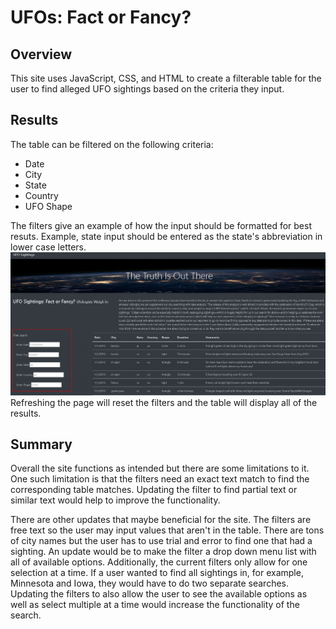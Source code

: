 # UFOs: Fact or Fancy?
## Overview
This site uses JavaScript, CSS, and HTML to create a filterable table for the user to find alleged UFO sightings based on the criteria they input.  
## Results
The table can be filtered on the following criteria:
- Date
- City
- State
- Country
- UFO Shape

The filters give an example of how the input should be formatted for best resuts.  Example, state input should be entered as the state's abbreviation in lower case letters. 
![WebsiteExample](static/images/example.png)
Refreshing the page will reset the filters and the table will display all of the results.  
## Summary
Overall the site functions as intended but there are some limitations to it. One such limitation is that the filters need an exact text match to find the corresponding table matches.  Updating the filter to find partial text or similar text would help to improve the functionality.

  There are other updates that maybe beneficial for the site. The filters are free text so the user may input values that aren't in the table.  There are tons of city names but the user has to use trial and error to find one that had a sighting.  An update would be to make the filter a drop down menu list with all of available options.  Additionally, the current filters only allow for one selection at a time.  If a user wanted to find all sightings in, for example, Minnesota and Iowa, they would have to do two separate searches.  Updating the filters to also allow the user to see the available options as well as select multiple at a time would increase the functionality of the search. 
